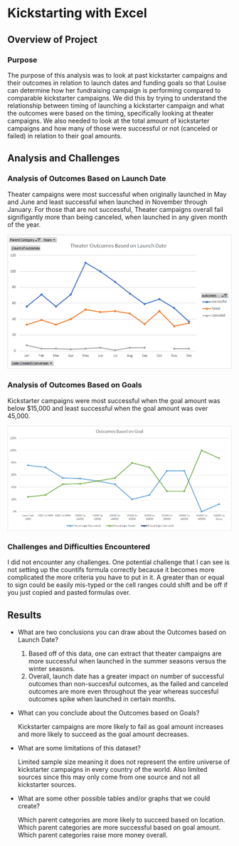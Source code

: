 # Kickstarting with Excel

## Overview of Project

### Purpose

The purpose of this analysis was to look at past kickstarter campaigns and their outcomes in relation to launch dates and funding goals so that Louise can determine how her fundraising campaign is performing compared to comparable kickstarter campaigns. We did this by trying to understand the relationship between timing of launching a kickstarter campaign and what the outcomes were based on the timing, specifically looking at theater campaigns. We also needed to look at the total amount of kickstarter campaigns and how many of those were successful or not (canceled or failed) in relation to their goal amounts.

## Analysis and Challenges

### Analysis of Outcomes Based on Launch Date
Theater campaigns were most successful when originally launched in May and June and least successful when launched in November through January. For those that are not successful, Theater campaigns overall fail signifigantly more than being canceled, when launched in any given month of the year. 

![Alt text](https://github.com/lauren1478/kickstarter-analysis/blob/main/Theater_Outcomes_vs_Launch.png)

### Analysis of Outcomes Based on Goals
Kickstarter campaigns were most successful when the goal amount was below $15,000 and least successful when the goal amount was over 45,000. 

![Alt text](https://github.com/lauren1478/kickstarter-analysis/blob/main/Outcomes_vs_Goals.png)

### Challenges and Difficulties Encountered
I did not encounter any challenges. One potential challenge that I can see is not setting up the countifs formula correctly because it becomes more complicated the more criteria you have to put in it. A greater than or equal to sign could be easily mis-typed or the cell ranges could shift and be off if you just copied and pasted formulas over.

## Results

- What are two conclusions you can draw about the Outcomes based on Launch Date?

    1. Based off of this data, one can extract that theater campaigns are more successful when launched in        the summer seasons versus the winter seasons.
    2. Overall, launch date has a greater impact on number of successful outcomes than non-succesful              outcomes, as the failed and canceled outcomes are more even throughout the year whereas succesful          outcomes spike when launched in certain months. 

- What can you conclude about the Outcomes based on Goals?

    Kickstarter campaigns are more likely to fail as goal amount increases and more likely to succeed as       the goal amount decreases. 

- What are some limitations of this dataset?

    Limited sample size meaning it does not represent the entire universe of kickstarter campaigns in every     country of the world. Also limited sources since this may only come from one source and not all             kickstarter sources.

- What are some other possible tables and/or graphs that we could create?

    Which parent categories are more likely to succeed based on location.
    Which parent categories are more successful based on goal amount.
    Which parent categories raise more money overall.
